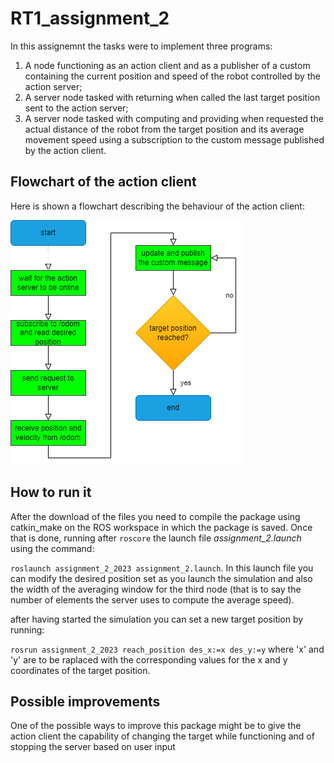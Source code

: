 # RT1_assignment_2
In this assignemnt the tasks were to implement three programs:
1. A node functioning as an action client and as a publisher of a custom containing the current position and speed of the robot controlled by the action server;
2. A server node tasked with returning when called the last target position sent to the action server;
3. A server node tasked with computing and providing when requested the actual distance of the robot from the target position and its average movement speed using a subscription to the custom message published by the action client.

## Flowchart of the action client
Here is shown a flowchart describing the behaviour of the action client:

![flowchart showing the behaviour of the action client implemented!](assignment_2_flowchart.png)
## How to run it
After the download of the files you need to compile the package using catkin_make on the ROS workspace in which the package is saved. Once that is done, running after `roscore` the launch file *assignment_2.launch* using the command:

`roslaunch assignment_2_2023 assignment_2.launch`.
In this launch file you can modify the desired position set as you launch the simulation and also the width of the averaging window for the third node (that is to say the number of elements the server uses to compute the average speed).

after having started the simulation you can set a new target position by running:

`rosrun assignment_2_2023 reach_position des_x:=x des_y:=y`
where 'x' and 'y' are to be raplaced with the corresponding values for the x and y coordinates of the target position.

## Possible improvements

One of the possible ways to improve this package might be to give the action client the capability of changing the target while functioning and of stopping the server based on user input
